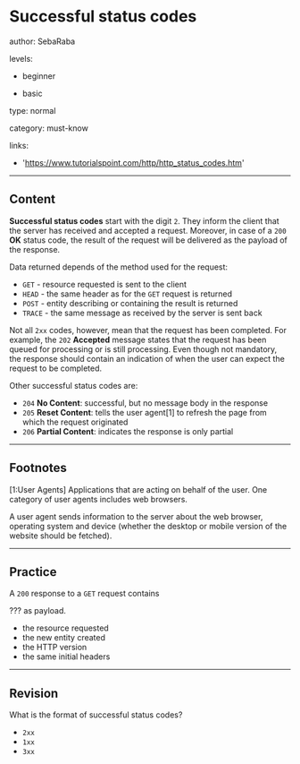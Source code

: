 # Successful status codes
author: SebaRaba

levels:

  - beginner

  - basic

type: normal

category: must-know

links:

  - 'https://www.tutorialspoint.com/http/http_status_codes.htm'

---
## Content

**Successful status codes** start with the digit `2`. They inform the client that the server has received and accepted a request. Moreover, in case of a `200` **OK** status code, the result of the request will be delivered as the payload of the response.

Data returned depends of the method used for the request:
- `GET` - resource requested is sent to the client
- `HEAD` - the same header as for the `GET` request is returned
- `POST` - entity describing or containing the result is returned
- `TRACE` - the same message as received by the server is sent back

Not all `2xx` codes, however, mean that the request has been completed. For example, the `202` **Accepted** message states that the request has been queued for processing or is still processing. Even though not mandatory, the response should contain an indication of when the user can expect the request to be completed.

Other successful status codes are:
- `204` **No Content**: successful, but no message body in the response
- `205` **Reset Content**: tells the user agent[1] to refresh the page from which the request originated
- `206` **Partial Content**: indicates the response is only partial

---
## Footnotes

[1:User Agents]
Applications that are acting on behalf of the user. One category of user agents includes web browsers.

A user agent sends information to the server about the web browser, operating system and device (whether the desktop or mobile version of the website should be fetched).

---
## Practice

A `200` response to a `GET` request contains

??? as payload.

* the resource requested
* the new entity created
* the HTTP version
* the same initial headers

---
## Revision

What is the format of successful status codes?

* `2xx`
* `1xx`
* `3xx`
